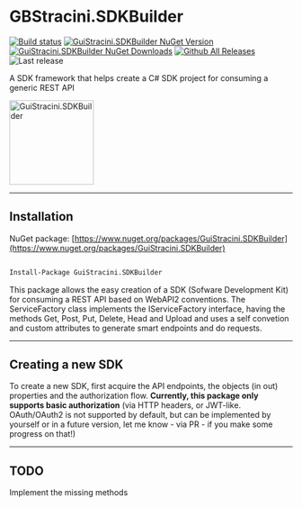 # GBStracini.SDKBuilder

[![Build status](https://ci.appveyor.com/api/projects/status/21n1ykfup5qpx6gy?svg=true)](https://ci.appveyor.com/project/guibranco/guistracini-sdkbuilder)
[![GuiStracini.SDKBuilder NuGet Version](https://img.shields.io/nuget/v/GuiStracini.SDKBuilder.svg)](https://www.nuget.org/packages/GuiStracini.SDKBuilder/)
[![GuiStracini.SDKBuilder NuGet Downloads](https://img.shields.io/nuget/dt/GuiStracini.SDKBuilder.svg)](https://www.nuget.org/packages/GuiStracini.SDKBuilder/)
[![Github All Releases](https://img.shields.io/github/downloads/guibranco/GuiStracini.SDKBuilder/total.svg?style=flat)](https://github.com/guibranco/GuiStracini.SDKBuilder)
![Last release](https://img.shields.io/github/release-date/guibranco/guistracini.sdkbuilder.svg?style=flat)

A SDK framework that helps create a C# SDK project for consuming a generic REST API

<img src="https://raw.githubusercontent.com/guibranco/GuiStracini.SDKBuilder/master/GuiStracini.SDKBuilder.png" alt="GuiStracini.SDKBuilder" width="150" height="150">

---

## Installation

NuGet package: [https://www.nuget.org/packages/GuiStracini.SDKBuilder](https://www.nuget.org/packages/GuiStracini.SDKBuilder)

```ps

Install-Package GuiStracini.SDKBuilder

```

This package allows the easy creation of a SDK (Sofware Development Kit) for consuming a REST API based on WebAPI2 conventions.
The ServiceFactory class implements the IServiceFactory interface, having the methods Get, Post, Put, Delete, Head and Upload and uses a self convetion and custom attributes to generate smart endpoints and do requests.

---

## Creating a new SDK

To create a new SDK, first acquire the API endpoints, the objects (in out) properties and the authorization flow.
**Currently, this package only supports basic authorization** (via HTTP headers, or JWT-like. OAuth/OAuth2 is not supported by default, but can be implemented by yourself or in a future version, let me know - via PR - if you make some progress on that!)

---

## TODO

Implement the missing methods
